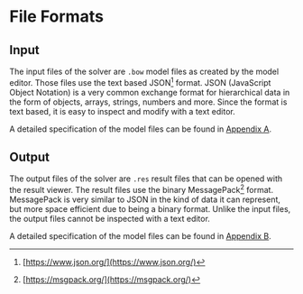 # File Formats

## Input

The input files of the solver are `.bow` model files as created by the model editor.
Those files use the text based JSON[^1] format.
JSON (JavaScript Object Notation) is a very common exchange format for hierarchical data in the form of objects, arrays, strings, numbers and more.
Since the format is text based, it is easy to inspect and modify with a text editor.

A detailed specification of the model files can be found in [Appendix A](appendix-model-files.md).

## Output

The output files of the solver are `.res` result files that can be opened with the result viewer.
The result files use the binary MessagePack[^2] format.
MessagePack is very similar to JSON in the kind of data it can represent, but more space efficient due to being a binary format.
Unlike the input files, the output files cannot be inspected with a text editor.

A detailed specification of the model files can be found in [Appendix B](appendix-result-files.md).

[^1]: [https://www.json.org/](https://www.json.org/)

[^2]: [https://msgpack.org/](https://msgpack.org/)